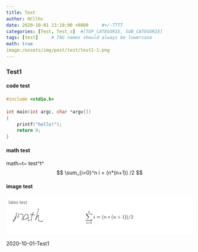 ```yaml
---
title: Test
author: HCllhc
date: 2020-10-01 23:19:00 +0800     #+/-TTTT
categories: [Test, Test_s]	#[TOP_CATEGORIE, SUB_CATEGORIE]
tags: [test]     # TAG names should always be lowercase
math: true
image:/assets/img/post/test/test1-1.png
---
```


### Test1



#### code test

```c
#include <stdio.h>

int main(int argc, char *argv[])
{
    printf("hello!");
    return 0;
}
```



#### math test

math~t~  test^t^ 
$$
\sum_{i=0}^n i = (n*(n+1)) /2
$$


#### image test

![test1-1](../assets/img/post/test/test1-1.png)





2020-10-01-Test1

